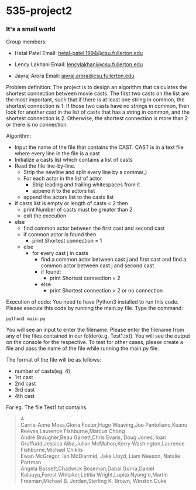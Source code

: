 # 535-project2
### It's a small world

Group members:

- Hetal Patel Email: hetal-patel.1994@csu.fullerton.edu

- Lency Lakhani Email: lencylakhani@csu.fullerton.edu

- Jayraj Arora Email: jayraj.arora@csu.fullerton.edu


Problem definition: 
The project is to design an algorithm that calculates the shortest connection between movie casts. 
The first two casts on the list are the most important, such that if there is at least one string in common, the shortest connection is 1. 
If those two casts have no strings in common, then look for another cast in the list of casts that has a string in common, and the shortest connection is 2. 
Otherwise, the shortest connection is more than 2 or there is no connection.

Algorithm:
- Input the name of the file that contains the CAST. CAST is in a text file where every line in the file is a cast
- Initialize a casts list which contains a list of casts
- Read the file line-by-line.
  - Strip the newline and split every line by a comma(,)
  - For each actor in the list of actor
    - Strip leading and trailing whitespaces from it
    - append it to the actors list
  - append the actors list to the casts list
- if casts list is empty or length of casts < 2 then
  - print Number of casts must be greater than 2
  - exit the execution
- else
  - find common actor between the first cast and second cast
  - if common actor is found then
    - print Shortest connection = 1
  - else
    - for every cast j in casts
      - find a common actor between cast j and first cast and find a common actor between cast j and second cast
      - if found:
        - print Shortest connection = 2
      - else
        - print Shortest connection > 2 or no connection

Execution of code:
You need to have Python3 installed to run this code. Please execute this code by running the main.py file.
Type the command:
```
python3 main.py
```

You will see an input to enter the filename. 
Please enter the filename from any of the files contained in our folder(e.g. Test1.txt). You will see the output on the console for the respective. 
To test for other cases, please create a file and pass the name of the file while running the main.py file.

The format of the file will be as follows:
- number of casts(eg. 4)
- 1st cast
- 2nd cast
- 3rd cast
- 4th cast

For eg. The file Test1.txt contains.

> 4<br>Carrie-Anne Moss,Gloria Foster,Hugo Weaving,Joe Pantoliano,Keanu Reeves,Laurence Fishburne,Marcus Chong 
> <br>Andre Braugher,Beau Garrett,Chris Evans, Doug Jones, Ioan Gruffudd,Jessica Alba,Julian McMahon,Kerry Washington,Laurence Fishburne,Michael Chiklis 
> <br>Ewan McGregor, Ian McDiarmid, Jake Lloyd, Liam Neeson, Natalie Portman<br>Angela Bassett,Chadwick Boseman,Danai Gurira,Daniel Kaluuya,Forest Whitaker,Letitia Wright,Lupita Nyong'o,Martin Freeman,Michael B. Jordan,Sterling K. Brown, Winston Duke
